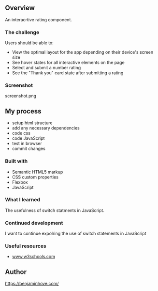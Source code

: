 
## Overview
An interacrtive rating component.

### The challenge

Users should be able to:

- View the optimal layout for the app depending on their device's screen size
- See hover states for all interactive elements on the page
- Select and submit a number rating
- See the "Thank you" card state after submitting a rating

### Screenshot

screenshot.png

## My process

- setup html structure
- add any necessary dependencies
- code css
- code JavaScript
- test in browser
- commit changes 

### Built with

- Semantic HTML5 markup
- CSS custom properties
- Flexbox
- JavaScript

### What I learned

The usefulness of switch statments in JavaScript.

### Continued development
I want to continue expolring the use of switch statements in JavaScript

### Useful resources

- www.w3schools.com

## Author

https://benjaminhove.com/